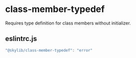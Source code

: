 # class-member-typedef

Requires type definition for class members without initializer.

## eslintrc.js

```ts
"@skylib/class-member-typedef": "error"
```
